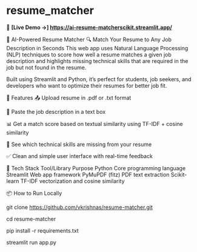# resume_matcher  


🚀 **[Live Demo →] https://ai-resume-matcherscikit.streamlit.app/**


📄 AI-Powered Resume Matcher 🔍 Match Your Resume to Any Job Description in Seconds This web app uses Natural Language Processing (NLP) techniques to score how well a resume matches a given job description and highlights missing technical skills that are required in the job but not found in the resume.

Built using Streamlit and Python, it’s perfect for students, job seekers, and developers who want to optimize their resumes for better job fit.


🚀 Features 📤 Upload resume in .pdf or .txt format


📝 Paste the job description in a text box



📊 Get a match score based on textual similarity using TF-IDF + cosine similarity



🧩 See which technical skills are missing from your resume



✅ Clean and simple user interface with real-time feedback



🧠 Tech Stack Tool/Library Purpose Python Core programming language Streamlit Web app framework PyMuPDF (fitz) PDF text extraction Scikit-learn TF-IDF vectorization and cosine similarity



📦 How to Run Locally


git clone https://github.com/vkrishnas/resume-matcher.git


cd resume-matcher


pip install -r requirements.txt


streamlit run app.py

